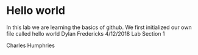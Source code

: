 
# Hello world
In this lab we are learning the basics of github. We first initialized our own file called hello world
Dylan Fredericks 4/12/2018 Lab Section 1

Charles Humphries
